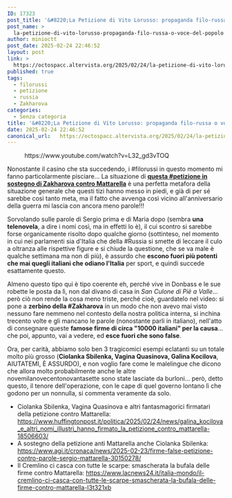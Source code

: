 ```yaml
---
ID: 17323
post_title: '&#8220;La Petizione di Vito Lorusso: propaganda filo-russa o voce del popolo?&#8221;'
post_name: >
  la-petizione-di-vito-lorusso-propaganda-filo-russa-o-voce-del-popolo
author: minioctt
post_date: 2025-02-24 22:46:52
layout: post
link: >
  https://octospacc.altervista.org/2025/02/24/la-petizione-di-vito-lorusso-propaganda-filo-russa-o-voce-del-popolo/
published: true
tags:
  - filorussi
  - petizione
  - russia
  - Zakharova
categories:
  - Senza categoria
title: '&#8220;La Petizione di Vito Lorusso: propaganda filo-russa o voce del popolo?&#8221;'
date: 2025-02-24 22:46:52
canonical_url:   https://octospacc.altervista.org/2025/02/24/la-petizione-di-vito-lorusso-propaganda-filo-russa-o-voce-del-popolo/
---
```

<!-- wp:embed {"url":"https://www.youtube.com/watch?v=L32_gd3vTOQ","type":"video","providerNameSlug":"youtube","responsive":true,"className":"wp-embed-aspect-16-9 wp-has-aspect-ratio"} -->
<figure class="wp-block-embed is-type-video is-provider-youtube wp-block-embed-youtube wp-embed-aspect-16-9 wp-has-aspect-ratio"><div class="wp-block-embed__wrapper">
https://www.youtube.com/watch?v=L32_gd3vTOQ
</div></figure>
<!-- /wp:embed -->

<!-- wp:paragraph -->
<p>Nonostante il casino che sta succedendo, i #filorussi in questo momento mi fanno particolarmente pisciare... La situazione di <strong><a href="https://www.youtube.com/watch?v=L32_gd3vTOQ">questa #petizione in sostegno di Zakharova contro Mattarella</a></strong> è una perfetta metafora della situazione generale che questi tizi hanno messo in piedi, e già di per sé sarebbe così tanto meta, ma il fatto che avvenga così vicino all'anniversario della guerra mi lascia con ancora meno parole!!!</p>
<!-- /wp:paragraph -->

<!-- wp:paragraph -->
<p>Sorvolando sulle parole di Sergio prima e di Maria dopo (sembra <strong>una telenovela</strong>, a dire i nomi così, ma in effetti lo è), il cui scontro si sarebbe forse organicamente risolto dopo qualche giorno (sottinteso, nel momento in cui nei parlamenti sia d'Italia che della #Russia si smette di leccare il culo a oltranza alle rispettive figure e si chiude la questione, che se va male è qualche settimana ma non di più), è assurdo che <strong>escono fuori più potenti che mai quegli italiani che odiano l'Italia</strong> per sport, e quindi succede esattamente questo.</p>
<!-- /wp:paragraph -->

<!-- wp:paragraph -->
<p>Almeno questo tipo qui è tipo coerente eh, perché vive in Donbass e le sue robette le posta da lì, non dal divano di casa in <em>San Culone di Piè a Valle</em>... però ciò non rende la cosa meno triste, perché cioè, guardatelo nel video: si pone a <strong>zerbino della #Zakharova</strong> in un modo che non avevo mai visto nessuno fare nemmeno nel contesto della nostra politica interna, si inchina trecento volte e gli mancano le parole (nonostante parli in italiano), nell'atto di consegnare queste <strong>famose firme di circa "10000 italiani" per la causa</strong>... che poi, appunto, vai a vedere, ed <strong>esce fuori che sono false</strong>.</p>
<!-- /wp:paragraph -->

<!-- wp:paragraph -->
<p>Ora, per carità, abbiamo solo ben 3 tragicomici esempi eclatanti su un totale molto più grosso (<strong>Ciolanka Sbilenka, Vagina Quasinova, Galina Kocilova</strong>, AIUTATEMI, È ASSURDO), e non voglio fare come le malelingue che dicono che allora molto probabilmente anche le altre novemilanovecentonovantasette sono state lasciate da burloni... però, detto questo, il tenore dell'operazione, con le cape di quel governo lontano lì che godono per un nonnulla, si commenta veramente da solo.</p>
<!-- /wp:paragraph -->

<!-- wp:list -->
<ul class="wp-block-list"><!-- wp:list-item -->
<li>Ciolanka Sbilenka, Vagina Quasinova e altri fantasmagorici firmatari della petizione contro Mattarella: <a href="https://www.huffingtonpost.it/politica/2025/02/24/news/galina_kocilova_e_altri_nomi_illustri_hanno_firmato_la_petizione_contro_mattarella-18506603/">https://www.huffingtonpost.it/politica/2025/02/24/news/galina_kocilova_e_altri_nomi_illustri_hanno_firmato_la_petizione_contro_mattarella-18506603/</a></li>
<!-- /wp:list-item -->

<!-- wp:list-item -->
<li>A sostegno della petizione anti Mattarella anche Ciolanka Sbilenka: <a href="https://www.agi.it/cronaca/news/2025-02-23/firme-false-petizione-contro-parole-sergio-mattarella-30150278/">https://www.agi.it/cronaca/news/2025-02-23/firme-false-petizione-contro-parole-sergio-mattarella-30150278/</a></li>
<!-- /wp:list-item -->

<!-- wp:list-item -->
<li>Il Cremlino ci casca con tutte le scarpe: smascherata la bufala delle firme contro Mattarella: <a href="https://www.lacnews24.it/italia-mondo/il-cremlino-ci-casca-con-tutte-le-scarpe-smascherata-la-bufala-delle-firme-contro-mattarella-l3t321xb">https://www.lacnews24.it/italia-mondo/il-cremlino-ci-casca-con-tutte-le-scarpe-smascherata-la-bufala-delle-firme-contro-mattarella-l3t321xb</a></li>
<!-- /wp:list-item --></ul>
<!-- /wp:list -->